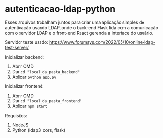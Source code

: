 # autenticacao-ldap-python
Esses arquivos trabalham juntos para criar uma aplicação simples de autenticação usando LDAP, onde o back-end Flask lida com a comunicação com o servidor LDAP e o front-end React gerencia a interface do usuário.  

Servidor teste usado: https://www.forumsys.com/2022/05/10/online-ldap-test-server/  

Inicializar backend:  
1. Abrir CMD
2.  Dar `cd "local_da_pasta_backend"`  
3. Aplicar `python app.py`  

Inicializar frontend:  
1. Abrir CMD
2.  Dar `cd "local_da_pasta_frontend"`  
3. Aplicar `npm start`  

Requisitos:
1. NodeJS
2. Python (ldap3, cors, flask)
